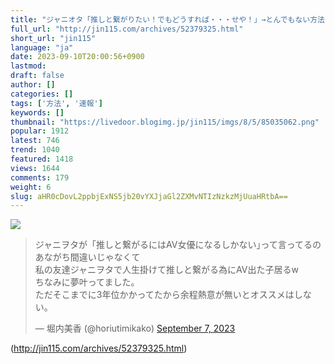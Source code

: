```yaml
---
title: "ジャニオタ「推しと繋がりたい！でもどうすれば・・・せや！」→とんでもない方法で夢を叶えてしまう・・・ : オレ的ゲーム速報＠刃"
full_url: "http://jin115.com/archives/52379325.html"
short_url: "jin115"
language: "ja"
date: 2023-09-10T20:00:56+0900
lastmod: 
draft: false
author: []
categories: []
tags: ['方法', '速報']
keywords: []
thumbnail: "https://livedoor.blogimg.jp/jin115/imgs/8/5/85035062.png"
popular: 1912
latest: 746
trend: 1040
featured: 1418
views: 1644
comments: 179
weight: 6
slug: aHR0cDovL2ppbjExNS5jb20vYXJjaGl2ZXMvNTIzNzkzMjUuaHRtbA==
---
```


![](https://livedoor.blogimg.jp/jin115/imgs/8/5/85035062.png)

<blockquote class='twitter-tweet'><p lang='ja' dir='ltr'>ジャニヲタが「推しと繋がるにはAV女優になるしかない｣って言ってるのあながち間違いじゃなくて<br>私の友達ジャニヲタで人生掛けて推しと繋がる為にAV出た子居るw<br>ちなみに夢叶ってました。<br>ただそこまでに3年位かかってたから余程熱意が無いとオススメはしない。</p>— 堀内美香 (@horiutimikako) <a href='https://twitter.com/horiutimikako/status/1699598541419925553?ref_src=twsrc%5Etfw'>September 7, 2023</a></blockquote> 

(http://jin115.com/archives/52379325.html)
